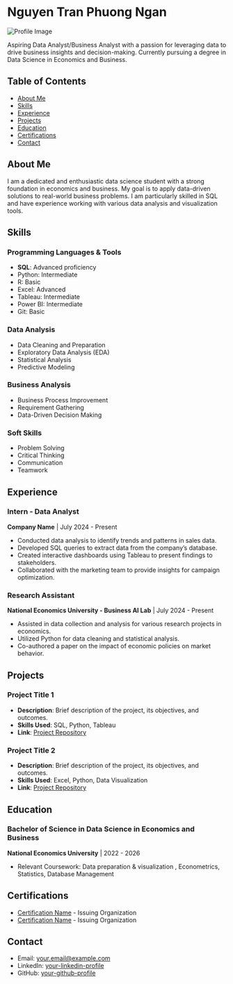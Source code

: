 # Nguyen Tran Phuong Ngan

![Profile Image](profile-image-url)

Aspiring Data Analyst/Business Analyst with a passion for leveraging data to drive business insights and decision-making. Currently pursuing a degree in Data Science in Economics and Business.

## Table of Contents

- [About Me](#about-me)
- [Skills](#skills)
- [Experience](#experience)
- [Projects](#projects)
- [Education](#education)
- [Certifications](#certifications)
- [Contact](#contact)

## About Me

I am a dedicated and enthusiastic data science student with a strong foundation in economics and business. My goal is to apply data-driven solutions to real-world business problems. I am particularly skilled in SQL and have experience working with various data analysis and visualization tools.

## Skills

### Programming Languages & Tools
- **SQL**: Advanced proficiency
- Python: Intermediate
- R: Basic
- Excel: Advanced
- Tableau: Intermediate
- Power BI: Intermediate
- Git: Basic

### Data Analysis
- Data Cleaning and Preparation
- Exploratory Data Analysis (EDA)
- Statistical Analysis
- Predictive Modeling

### Business Analysis
- Business Process Improvement
- Requirement Gathering
- Data-Driven Decision Making

### Soft Skills
- Problem Solving
- Critical Thinking
- Communication
- Teamwork

## Experience

### Intern - Data Analyst
**Company Name** | July 2024 - Present
- Conducted data analysis to identify trends and patterns in sales data.
- Developed SQL queries to extract data from the company’s database.
- Created interactive dashboards using Tableau to present findings to stakeholders.
- Collaborated with the marketing team to provide insights for campaign optimization.

### Research Assistant
**National Economics University - Business AI Lab** | July 2024 - Present
- Assisted in data collection and analysis for various research projects in economics.
- Utilized Python for data cleaning and statistical analysis.
- Co-authored a paper on the impact of economic policies on market behavior.

## Projects

### Project Title 1
- **Description**: Brief description of the project, its objectives, and outcomes.
- **Skills Used**: SQL, Python, Tableau
- **Link**: [Project Repository](project-repo-link)

### Project Title 2
- **Description**: Brief description of the project, its objectives, and outcomes.
- **Skills Used**: Excel, Python, Data Visualization
- **Link**: [Project Repository](project-repo-link)

## Education

### Bachelor of Science in Data Science in Economics and Business
**National Economics University** | 2022 - 2026
- Relevant Coursework: Data preparation & visualization , Econometrics, Statistics, Database Management

## Certifications

- [Certification Name](certification-link) - Issuing Organization
- [Certification Name](certification-link) - Issuing Organization

## Contact

- Email: [your.email@example.com](mailto:your.email@example.com)
- LinkedIn: [your-linkedin-profile](https://www.linkedin.com/in/your-profile)
- GitHub: [your-github-profile](https://github.com/your-username)
